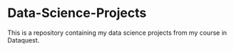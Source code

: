 # Data-Science-Projects
This is a repository containing my data science projects from my course in Dataquest.
